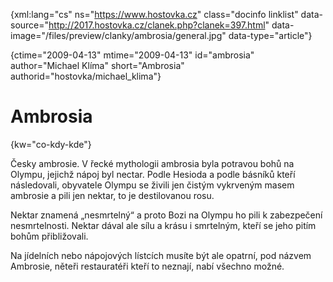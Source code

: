 
{xml:lang="cs" ns="https://www.hostovka.cz" class="docinfo linklist" data-source="http://2017.hostovka.cz/clanek.php?clanek=397.html" data-image="/files/preview/clanky/ambrosia/general.jpg" data-type="article"}

{ctime="2009-04-13" mtime="2009-04-13" id="ambrosia" author="Michael Klíma" short="Ambrosia" authorid="hostovka/michael_klima"}

# Ambrosia

<!-- generated attribute kw by user_udpatekw.sh on 2020-04-25, do not edit -->

{kw="co-kdy-kde"}

Česky ambrosie. V řecké mythologii ambrosia byla potravou bohů na Olympu, jejichž nápoj byl nectar. Podle Hesioda a podle básníků kteří následovali, obyvatele Olympu se živili jen čistým vykrveným masem ambrosie a pili jen nektar, to je destilovanou rosu.

Nektar znamená „nesmrtelný“ a proto Bozi na Olympu ho pili k zabezpečení nesmrtelnosti. Nektar dával ale sílu a krásu i smrtelným, kteří se jeho pitím bohům přibližovali.

Na jídelních nebo nápojových lístcích musíte být ale opatrní, pod názvem Ambrosie, něteři restauratéři kteří to neznají, nabí všechno možné.

